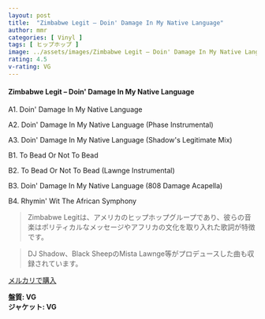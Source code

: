 ```yaml
---
layout: post
title:  "Zimbabwe Legit – Doin' Damage In My Native Language"
author: mmr
categories: [ Vinyl ]
tags: [ ヒップホップ ]
image: ../assets/images/Zimbabwe Legit – Doin' Damage In My Native Language.jpg
rating: 4.5
v-rating: VG
---
```


#### Zimbabwe Legit – Doin' Damage In My Native Language

A1. Doin' Damage In My Native Language

A2. Doin' Damage In My Native Language (Phase Instrumental)

A3. Doin' Damage In My Native Language (Shadow's Legitimate Mix)

B1. To Bead Or Not To Bead

B2. To Bead Or Not To Bead (Lawnge Instrumental)

B3. Doin' Damage In My Native Language (808 Damage Acapella)

B4. Rhymin' Wit The African Symphony

> Zimbabwe Legitは、アメリカのヒップホップグループであり、彼らの音楽はポリティカルなメッセージやアフリカの文化を取り入れた歌詞が特徴です。

> DJ Shadow、Black SheepのMista Lawnge等がプロデュースした曲も収録されています。

[メルカリで購入](https://jp.mercari.com/item/m74802997610)

<div class="mt-4 mb-4 d-flex align-items-center">
<strong class="mr-1">盤質: VG</strong>
</div>
<div class="mt-4 mb-4 d-flex align-items-center">
<strong class="mr-1">ジャケット: VG</strong>
</div>
